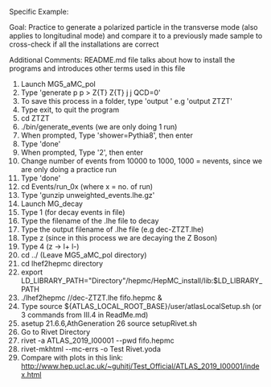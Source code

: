 Specific Example: 

Goal: Practice to generate a polarized particle in the transverse mode (also applies to longitudinal mode) 
and compare it to a previously made sample to cross-check if all the installations are correct 

Additional Comments: README.md file talks about how to install the programs and introduces other terms used in this file 

1. Launch MG5_aMC_pol
2. Type 'generate p p > Z{T} Z{T} j j QCD=0'
3. To save this process in a folder, type 'output <output folder>' e.g 'output ZTZT'
4. Type exit, to quit the program 
5. cd ZTZT
6. ./bin/generate_events (we are only doing 1 run) 
7. When prompted, Type 'shower=Pythia8', then enter
8. Type 'done'
9. When prompted, Type '2', then enter
10. Change number of events from 10000 to 1000, 1000 = nevents, since we are only doing a practice run 
11. Type 'done'
12. cd Events/run_0x (where x = no. of run) 
13. Type 'gunzip unweighted_events.lhe.gz'
14. Launch MG_decay 
15. Type 1 (for decay events in file)
16. Type the filename of the .lhe file to decay 
17. Type the output filename of .lhe file (e.g dec-ZTZT.lhe) 
18. Type z (since in this process we are decaying the Z Boson) 
19. Type 4 (z -> l+ l-)
20. cd ../ (Leave MG5_aMC_pol directory) 
21. cd lhef2hepmc directory
22. export LD_LIBRARY_PATH="Directory"/hepmc/HepMC_install/lib:$LD_LIBRARY_PATH
23. ./lhef2hepmc /<directory>/dec-ZTZT.lhe fifo.hepmc &
24. Type source ${ATLAS_LOCAL_ROOT_BASE}/user/atlasLocalSetup.sh (or 3 commands from III.4 in ReadMe.md)
25. asetup 21.6.6,AthGeneration
26  source setupRivet.sh
21. Go to Rivet Directory
22. rivet -a ATLAS_2019_I00001 --pwd fifo.hepmc
23. rivet-mkhtml --mc-errs -o Test Rivet.yoda
24. Compare with plots in this link: http://www.hep.ucl.ac.uk/~guhitj/Test_Official/ATLAS_2019_I00001/index.html

